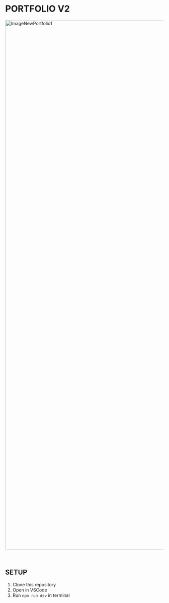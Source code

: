 # PORTFOLIO V2
<img width="1680" alt="ImageNewPortfolio1" src="https://github.com/user-attachments/assets/3be7981e-6f78-4c17-a4bb-1549a898a912">

&emsp;

## SETUP
1. Clone this repository
2. Open in VSCode
3. Run `npm run dev` in terminal
